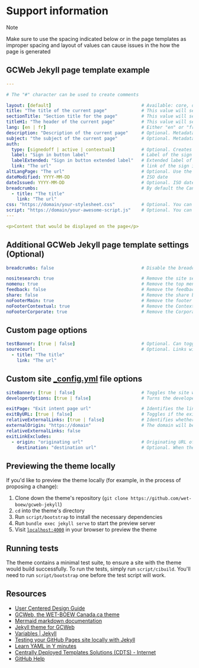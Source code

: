 # Support information

> [!NOTE]
> Make sure to use the spacing indicated below or in the page templates as improper spacing and layout of values can cause issues in the how the page is generated

## GCWeb Jekyll page template example

```yaml
---

# The "#" character can be used to create comments

layout: [default]                                  # Available: core, default, fluid, layout-home, layout-servermesssage, layout-splashpage, no-container, without-h1
title: "The title of the current page"             # This value will set the title and h1 tag
sectionTitle: "Section title for the page"         # This value will set the section title above the h1 tag
titleH1: "The header of the current page"          # This value will set the h1 tag (title over rides)
lang: [en | fr]                                    # Either "en" or "fr"
description: "Description of the current page"     # Optional. Metadata description
subject: "the subject of the current page"         # Optional. Metadata subject
auth:
  type: [signedoff | active | contextual]          # Optional. Creates and configures a sign in button
  label: "Sign in button label"                    # Label of the sign in button
  labelExtended: "Sign in button extended label"   # Extended label of the sign in button
  link: "The url"                                  # link of the sign in button
altLangPage: "The url"                             # Optional. Use the url of the alternate language page to display the language toggle
dateModified: YYYY-MM-DD                           # ISO date
dateIssued: YYYY-MM-DD                             # Optional. ISO date
breadcrumbs:                                       # By default the Canada.ca breadcrumbs is already set
  - title: "The title"
    link: "The url"
css: "https://domain/your-stylesheet.css"          # Optional. You can add custom css to your page
script: "https://domain/your-awesome-script.js"    # Optional. You can add custom javascript to your page
---

<p>Content that would be displayed on the page</p>
```

## Additional GCWeb Jekyll page template settings (Optional)

```yaml
breadcrumbs: false                                 # Disable the breadcrumb

nositesearch: true                                 # Remove the site search
nomenu: true                                       # Remove the top menu
feedback: false                                    # Remove the feedback
share: false                                       # Remove the share button
noFooterMain: true                                 # Remove the footer
noFooterContextual: true                           # Remove the Contextual footer
noFooterCorporate: true                            # Remove the Corporate footer
```

## Custom page options

```yaml
testBanner: [true | false]                         # Optional. Can toggle the banner off or on for a page
soureceurl:                                        # Optional. Links will be added to the page banner 
  - title: "The title" 
    link: "The url"
```

## Custom site [_config.yml](https://github.com/cra-design/gst-hst-business/blob/main/_config.yml) file options

```yaml
siteBanner: [true | false]                         # Toggles the site wide banner off and on for the site
developerOptions: [true | false]                   # Turns the developer options on/off for all pages (edit button, github button, cuntom banner links, exit page leave site button)

exitPage: "Exit intent page url"                   # Identifies the link to the exit intent page used for link generation on all pages
exitByURL: [true | false]                          # Toggles if the exit page uses the developed method or if it uses the WET Exit plugin. Default is true 
relativeExternalLinks: [true | false]              # Identifies whether links to the exit intent page will be generated from relative links where the link starts with "/"
externalOrigin: "https://domain"                   # The domain will be prepended to all links on all pages where the link starts with "/"
relativeExternalLinks: false
exitLinkExcludes:
  - origin: "originating url"                      # Originating URL of links that will be ignored for generating exit intent page link 
    destination: "destination url"                 # Optional. When there is an originating URL that is ignored this URL will override the navigation to that URLs destination
```

## Previewing the theme locally

If you'd like to preview the theme locally (for example, in the process of proposing a change):

1. Clone down the theme's repository (`git clone https://github.com/wet-boew/gcweb-jekyll`)
2. `cd` into the theme's directory
3. Run `script/bootstrap` to install the necessary dependencies
4. Run `bundle exec jekyll serve` to start the preview server
5. Visit [`localhost:4000`](http://localhost:4000) in your browser to preview the theme

## Running tests

The theme contains a minimal test suite, to ensure a site with the theme would build successfully. To run the tests, simply run `script/cibuild`. You'll need to run `script/bootstrap` one before the test script will work.

## Resources

- [User Centered Design Guide](https://design.cra-arc.alpha.canada.ca/en/index.html)
- [GCWeb, the WET-BOEW Canada.ca theme](https://wet-boew.github.io/GCWeb/index-en.html)
- [Mermaid markdown documentation](https://mermaid.js.org/intro/getting-started.html)
- [Jekyll theme for GCWeb](https://github.com/wet-boew/gcweb-jekyll)
- [Variables | Jekyll](https://jekyllrb.com/docs/variables/)
- [Testing your GitHub Pages site locally with Jekyll](https://docs.github.com/en/pages/setting-up-a-github-pages-site-with-jekyll/testing-your-github-pages-site-locally-with-jekyll)
- [Learn YAML in Y minutes](https://learnxinyminutes.com/docs/yaml/)
- [Centrally Deployed Templates Solutions \(CDTS\) - Internet](https://cenw-wscoe.github.io/sgdc-cdts/docs/internet-nodocwrite-en.html)
- [GitHub Help](https://help.github.com)
